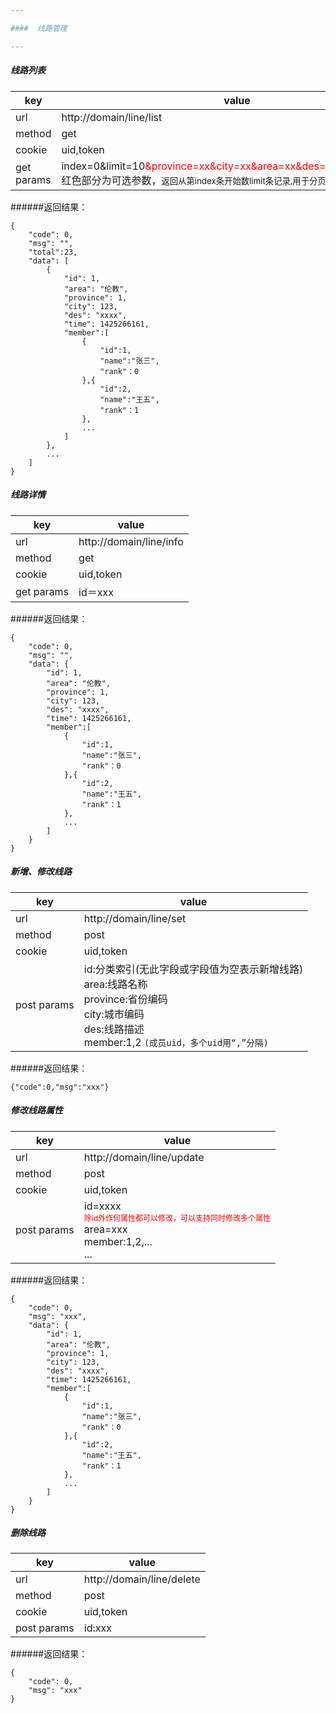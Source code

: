 ```yaml
---

####  线路管理

---
```

##### 线路列表

| key | value |
| --- | ----- |
| url | http://domain/line/list |
| method | get |
| cookie | uid,token |
| get params | index=0&limit=10<span style="color:red">&province=xx&city=xx&area=xx&des=xx&id=xx&uid=xxx</span><br/>红色部分为可选参数，<small>返回从第index条开始数limit条记录,用于分页</small>|

######返回结果：
```
{
    "code": 0,
    "msg": "",
    "total":23,
    "data": [
        {
            "id": 1,
            "area": "伦教",
            "province": 1,
            "city": 123,
            "des": "xxxx",
            "time": 1425266161,
            "member":[
                {
                    "id":1,
                    "name":"张三",
                    "rank"：0
                },{
                    "id":2,
                    "name":"王五",
                    "rank"：1
                },
                ...
            ]
        },
        ...
    ]
}
```

##### 线路详情

| key | value |
| --- | ----- |
| url | http://domain/line/info |
| method | get |
| cookie | uid,token |
| get params | id＝xxx|

######返回结果：
```
{
    "code": 0,
    "msg": "",
    "data": {
        "id": 1,
        "area": "伦教",
        "province": 1,
        "city": 123,
        "des": "xxxx",
        "time": 1425266161,
        "member":[
            {
                "id":1,
                "name":"张三",
                "rank"：0
            },{
                "id":2,
                "name":"王五",
                "rank"：1
            },
            ...
        ]
    }
}
```

##### 新增、修改线路
| key | value |
| --- | ----- |
| url | http://domain/line/set |
| method | post |
| cookie | uid,token |
| post params | id:分类索引(无此字段或字段值为空表示新增线路)<br/>area:线路名称<br/>province:省份编码<br/>city:城市编码<br/>des:线路描述<br/>member:1,2 `(成员uid，多个uid用“,”分隔)`|

######返回结果：
```
{"code":0,"msg":"xxx"}
```

##### 修改线路属性
| key | value |
| --- | ----- |
| url | http://domain/line/update |
| method | post |
| cookie | uid,token |
| post params | id=xxxx<br/><div style="color:red;font-size:12px;">除id外作何属性都可以修改，可以支持同时修改多个属性</div>area=xxx<br/>member:1,2,...<br/>...|

######返回结果：
```
{
    "code": 0,
    "msg": "xxx",
    "data": {
        "id": 1,
        "area": "伦教",
        "province": 1,
        "city": 123,
        "des": "xxxx",
        "time": 1425266161,
        "member":[
            {
                "id":1,
                "name":"张三",
                "rank"：0
            },{
                "id":2,
                "name":"王五",
                "rank"：1
            },
            ...
        ]
    }
}
```

##### 删除线路
| key | value |
| --- | ----- |
| url | http://domain/line/delete |
| method | post |
| cookie | uid,token |
| post params | id:xxx|

######返回结果：
```
{
    "code": 0,
    "msg": "xxx"
}
```
